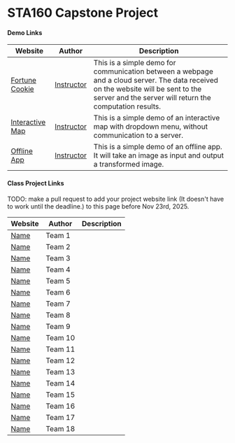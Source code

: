 # STA160 Capstone Project



#### Demo Links

| Website | Author | Description |
|---------|--------|-------------|
|[Fortune Cookie](https://anson.ucdavis.edu/~lingfei/STA160/demo/fortune_cookie.html) | [Instructor](https://github.com/lfcui)  | This is a simple demo for communication between a webpage and a cloud server. The data received on the website will be sent to the server and the server will return the computation results.       |
|[Interactive Map](https://anson.ucdavis.edu/~lingfei/STA160/demo/map.html)          | [Instructor](https://github.com/lfcui)   | This is a simple demo of an interactive map with dropdown menu, without communication to a server.           |
|[Offline App](https://anson.ucdavis.edu/~lingfei/STA160/demo/gray.zip)         | [Instructor](https://github.com/lfcui)   | This is a simple demo of an offline app. It will take an image as input and output a transformed image.   |

#### Class Project Links

TODO: make a pull request to add your project website link (It doesn't have to work until the deadline.) to this page before Nov 23rd, 2025.

| Website | Author | Description |
|---------|--------|-------------|
|[Name](https://link) | Team 1| |
|[Name](https://link) | Team 2| |
|[Name](https://link) | Team 3| |
|[Name](https://link) | Team 4| |
|[Name](https://link) | Team 5| |
|[Name](https://link) | Team 6| |
|[Name](https://link) | Team 7| |
|[Name](https://link) | Team 8| |
|[Name](https://link) | Team 9| |
|[Name](https://link) | Team 10| |
|[Name](https://link) | Team 11| |
|[Name](https://link) | Team 12| |
|[Name](https://link) | Team 13| |
|[Name](https://link) | Team 14| |
|[Name](https://link) | Team 15| |
|[Name](https://link) | Team 16| |
|[Name](https://link) | Team 17| |
|[Name](https://link) | Team 18| |


